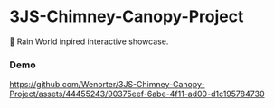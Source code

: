 # 3JS-Chimney-Canopy-Project
:lizard: Rain World inpired interactive showcase.

### Demo

https://github.com/Wenorter/3JS-Chimney-Canopy-Project/assets/44455243/90375eef-6abe-4f11-ad00-d1c195784730

